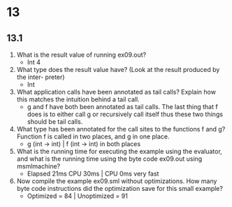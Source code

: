 # 13

## 13.1

1. What is the result value of running ex09.out?  
    - Int 4
2. What type does the result value have? (Look at the result produced by the inter-
preter)
    - Int
3. What application calls have been annotated as tail calls? Explain how this matches
the intuition behind a tail call.
    - g and f have both been annotated as tail calls. The last thing that f does is to either call g or recursively call itself thus these two things should be tail calls.
4. What type has been annotated for the call sites to the functions f and g? Function
f is called in two places, and g in one place.
    - g (int -> int) | f (int -> int) in both places
5. What is the running time for executing the example using the evaluator, and what
is the running time using the byte code ex09.out using msmlmachine?
   - Elapsed 21ms CPU 30ms | CPU 0ms very fast
6. Now compile the example ex09.sml without optimizations. How many byte
code instructions did the optimization save for this small example?
   - Optimized = 84 | Unoptimized = 91 